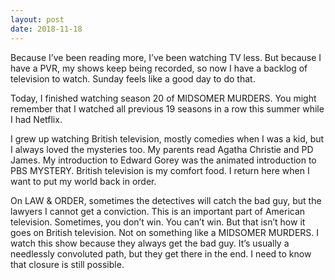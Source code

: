 ```yaml
---
layout: post
date: 2018-11-18
---
```


Because I’ve been reading more, I’ve been watching TV less. But because I have a PVR, my shows keep being recorded, so now I have a backlog of television to watch. Sunday feels like a good day to do that.

Today, I finished watching season 20 of MIDSOMER MURDERS. You might remember that I watched all previous 19 seasons in a row this summer while I had Netflix. 

I grew up watching British television, mostly comedies when I was a kid, but I always loved the mysteries too. My parents read Agatha Christie and PD James. My introduction to Edward Gorey was the animated introduction to PBS MYSTERY. British television is my comfort food. I return here when I want to put my world back in order.

On LAW & ORDER, sometimes the detectives will catch the bad guy, but the lawyers I cannot get a conviction. This is an important part of American television. Sometimes, you don’t win. You can’t win. But that isn’t how it goes on British television. Not on something like a MIDSOMER MURDERS. I watch this show because they always get the bad guy. It’s usually a needlessly convoluted path, but they get there in the end. I need to know that closure is still possible.
